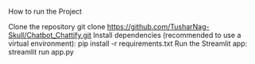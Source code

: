 How to run the Project

Clone the repository git clone https://github.com/TusharNag-Skull/Chatbot_Chattify.git
Install dependencies (recommended to use a virtual environment): pip install -r requirements.txt
Run the Streamlit app: streamlit run app.py
